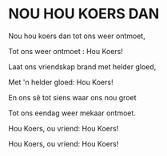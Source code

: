 # NOU HOU KOERS DAN

Nou hou koers dan tot ons weer ontmoet,

Tot ons weer ontmoet : Hou Koers!

Laat ons vriendskap brand met helder gloed,

Met 'n helder gloed: Hou Koers!

En ons sê tot siens waar ons nou groet

Tot ons eendag weer mekaar ontmoet.

Hou Koers, ou vriend: Hou Koers!

Hou Koers, ou vriend: Hou Koers!

